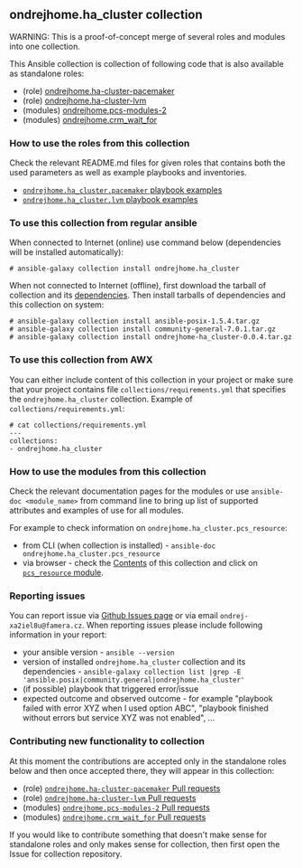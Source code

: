 ## ondrejhome.ha_cluster collection

WARNING: This is a proof-of-concept merge of several roles and modules into one collection.

This Ansible collection is collection of following code that is also available as standalone roles:

- (role) [ondrejhome.ha-cluster-pacemaker](https://github.com/OndrejHome/ansible.ha-cluster-pacemaker)
- (role) [ondrejhome.ha-cluster-lvm](https://github.com/OndrejHome/ansible.ha-cluster-lvm)
- (modules) [ondrejhome.pcs-modules-2](https://github.com/OndrejHome/ansible.pcs-modules-2)
- (modules) [ondrejhome.crm_wait_for](https://github.com/OndrejHome/ansible.crm_wait_for)

### How to use the roles from this collection
Check the relevant README.md files for given roles that contains both the used parameters as well as example playbooks and inventories.

- [`ondrejhome.ha_cluster.pacemaker` playbook examples](https://github.com/OndrejHome/ansible_collection.ha_cluster/roles/pacemaker/README.md#example-playbook)
- [`ondrejhome.ha_cluster.lvm` playbook examples](https://github.com/OndrejHome/ansible_collection.ha_cluster/roles/lvm/README.md#example-playbook)

### To use this collection from regular ansible
When connected to Internet (online) use command below (dependencies will be installed automatically):
~~~
# ansible-galaxy collection install ondrejhome.ha_cluster
~~~
When not connected to Internet (offline), first download the tarball of collection and its [dependencies](https://galaxy.ansible.com/ui/repo/published/community/general/dependencies/). Then install tarballs of dependencies and this collection on system:
~~~
# ansible-galaxy collection install ansible-posix-1.5.4.tar.gz
# ansible-galaxy collection install community-general-7.0.1.tar.gz
# ansible-galaxy collection install ondrejhome-ha_cluster-0.0.4.tar.gz
~~~

### To use this collection from AWX
You can either include content of this collection in your project or make sure that your project contains file `collections/requirements.yml` that specifies the `ondrejhome.ha_cluster` collection. Example of `collections/requirements.yml`:
~~~
# cat collections/requirements.yml
---
collections:
- ondrejhome.ha_cluster
~~~

### How to use the modules from this collection
Check the relevant documentation pages for the modules or use `ansible-doc <module_name>` from command line to bring up list of supported attributes and examples of use for all modules.

For example to check information on `ondrejhome.ha_cluster.pcs_resource`:

- from CLI (when collection is installed) - `ansible-doc ondrejhome.ha_cluster.pcs_resource`
- via browser - check the [Contents](https://galaxy.ansible.com/ui/repo/published/ondrejhome/ha_cluster/content/) of this collection and click on [`pcs_resource` module](https://galaxy.ansible.com/ui/repo/published/ondrejhome/ha_cluster/content/module/pcs_resource/).

### Reporting issues
You can report issue via [Github Issues page](https://github.com/OndrejHome/ansible_collection.ha_cluster/issues) or via email `ondrej-xa2iel8u@famera.cz`. When reporting issues please include following information in your report:

- your ansible version - `ansible --version`
- version of installed `ondrejhome.ha_cluster` collection and its dependencies - `ansible-galaxy collection list |grep -E 'ansible.posix|community.general|ondrejhome.ha_cluster'`
- (if possible) playbook that triggered error/issue
- expected outcome and observed outcome - for example "playbook failed with error XYZ when I used option ABC", "playbook finished without errors but service XYZ was not enabled", ...

### Contributing new functionality to collection
At this moment the contributions are accepted only in the standalone roles below and then once  accepted there, they will appear in this collection:

- (role) [`ondrejhome.ha-cluster-pacemaker` Pull requests](https://github.com/OndrejHome/ansible.ha-cluster-pacemaker/pulls)
- (role) [`ondrejhome.ha-cluster-lvm` Pull requests](https://github.com/OndrejHome/ansible.ha-cluster-lvm/pulls)
- (modules) [`ondrejhome.pcs-modules-2` Pull requests](https://github.com/OndrejHome/ansible.pcs-modules-2/pulls)
- (modules) [`ondrejhome.crm_wait_for` Pull requests](https://github.com/OndrejHome/ansible.crm_wait_for/pulls)

If you would like to contribute something that doesn't make sense for standalone roles and only makes sense for collection, then first open the Issue for collection repository.
